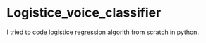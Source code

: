 # Logistice_voice_classifier
I tried to code logistice regression algorith from scratch in python. 
